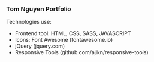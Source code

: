 ### Tom Nguyen Portfolio

Technologies use:
* Frontend tool: HTML, CSS, SASS, JAVASCRIPT
* Icons: Font Awesome (fontawesome.io)
* jQuery (jquery.com)
* Responsive Tools (github.com/ajlkn/responsive-tools)
